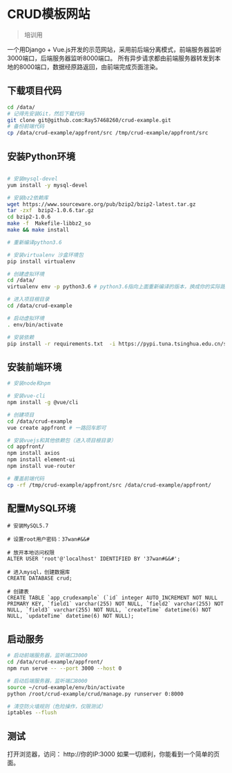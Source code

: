 # CRUD模板网站

> 培训用

一个用Django + Vue.js开发的示范网站，采用前后端分离模式，前端服务器监听3000端口，后端服务器监听8000端口。
所有异步请求都由前端服务器转发到本地的8000端口，数据经原路返回，由前端完成页面渲染。

## 下载项目代码

``` bash
cd /data/
# 记得先安装Git，然后下载代码
git clone git@github.com:Ray57468260/crud-example.git
# 备份前端代码
cp /data/crud-example/appfront/src /tmp/crud-example/appfront/src
```

## 安装Python环境
``` bash

# 安装mysql-devel
yum install -y mysql-devel

# 安装bz2依赖库
wget https://www.sourceware.org/pub/bzip2/bzip2-latest.tar.gz
tar -zxf  bzip2-1.0.6.tar.gz 
cd bzip2-1.0.6  
make -f  Makefile-libbz2_so 
make && make install

# 重新编译python3.6

# 安装virtualenv 沙盒环境包
pip install virtualenv

# 创建虚拟环境
cd /data/
virtualenv env -p python3.6 # python3.6指向上面重新编译的版本，换成你的实际路径

# 进入项目根目录
cd /data/crud-example

# 启动虚拟环境
. env/bin/activate

# 安装依赖
pip install -r requirements.txt  -i https://pypi.tuna.tsinghua.edu.cn/simple --trusted-host pypi.tuna.tsinghua.edu.cn
``` 

## 安装前端环境
``` bash
# 安装node和npm

# 安装vue-cli
npm install -g @vue/cli

# 创建项目
cd /data/crud-example
vue create appfront # 一路回车即可

# 安装vuejs和其他依赖包（进入项目根目录）
cd appfront/
npm install axios
npm install element-ui
npm install vue-router

# 覆盖前端代码
cp -rf /tmp/crud-example/appfront/src /data/crud-example/appfront/
``` 

## 配置MySQL环境
``` mysql
# 安装MySQL5.7

# 设置root用户密码：37wan#&&#

# 放开本地访问权限
ALTER USER 'root'@'localhost' IDENTIFIED BY '37wan#&&#';

# 进入mysql，创建数据库
CREATE DATABASE crud;

# 创建表
CREATE TABLE `app_crudexample` (`id` integer AUTO_INCREMENT NOT NULL PRIMARY KEY, `field1` varchar(255) NOT NULL, `field2` varchar(255) NOT NULL, `field3` varchar(255) NOT NULL, `createTime` datetime(6) NOT NULL, `updateTime` datetime(6) NOT NULL);
``` 

## 启动服务
``` bash
# 启动前端服务器，监听端口3000
cd /data/crud-example/appfront/
npm run serve -- --port 3000 --host 0

# 启动后端服务器，监听端口8000
source ~/crud-example/env/bin/activate
python /root/crud-example/crud/manage.py runserver 0:8000

# 清空防火墙规则（危险操作，仅限测试）
iptables --flush
``` 

## 测试
打开浏览器，访问：
http://你的IP:3000
如果一切顺利，你能看到一个简单的页面。